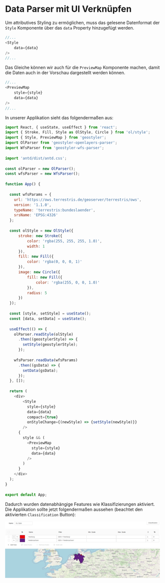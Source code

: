 
# Data Parser mit UI Verknüpfen

Um attributives Styling zu ermöglichen, muss das gelesene Datenformat der `Style` Komponente über das `data` Property
hinzugefügt werden.

```js
//...
<Style
    data={data}
/>
//...
```

Das Gleiche können wir auch für die `PreviewMap` Komponente machen, damit die Daten auch in der Vorschau dargestellt werden können.

```js
//...
<PreviewMap
    style={style}
    data={data}
/>
//...
```

In unserer Applikation sieht das folgendermaßen aus:

```js
import React, { useState, useEffect } from 'react';
import { Stroke, Fill, Style as OlStyle, Circle } from 'ol/style';
import { Style, PreviewMap } from 'geostyler';
import OlParser from 'geostyler-openlayers-parser';
import WfsParser from 'geostyler-wfs-parser';

import 'antd/dist/antd.css';

const olParser = new OlParser();
const wfsParser = new WfsParser();

function App() {

  const wfsParams = {
    url: 'https://ows.terrestris.de/geoserver/terrestris/ows',
    version: '1.1.0',
    typeName: 'terrestris:bundeslaender',
    srsName: 'EPSG:4326'
  };

  const olStyle = new OlStyle({
      stroke: new Stroke({
          color: 'rgba(255, 255, 255, 1.0)',
          width: 1
      }),
      fill: new Fill({
          color: 'rgba(0, 0, 0, 1)'
      }),
      image: new Circle({
          fill: new Fill({
              color: 'rgba(255, 0, 0, 1.0)'
          }),
          radius: 5
      })
  });

  const [style, setStyle] = useState();
  const [data, setData] = useState();

  useEffect(() => {
    olParser.readStyle(olStyle)
      .then((geostylerStyle) => {
        setStyle(geostylerStyle);
      });

    wfsParser.readData(wfsParams)
      .then((gsData) => {
        setData(gsData);
      });
  }, []);

  return (
    <div>
        <Style
          style={style}
          data={data}
          compact={true}
          onStyleChange={(newStyle) => {setStyle(newStyle)}}
        />
      {
        style && (
          <PreviewMap
            style={style}
            data={data}
          />
        )
      }
    </div>
  );
}

export default App;

```

Dadurch wurden datenabhängige Features wie Klassifizierungen aktiviert. Die Applikation sollte jetzt folgendermaßen aussehen
(beachtet den aktivierten `Classification` Button):

[![Attributives Styling. Hier wurde bereits eine Klassifikation erzeugt.](../images/attributive.png)](../images/attributive.png)